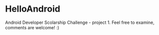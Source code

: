 # HelloAndroid
Android Developer Scolarship Challenge - project 1.
Feel free to examine, comments are welcome! :)
